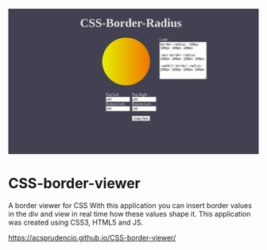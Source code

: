 ![](preview.png)

# CSS-border-viewer
A border viewer for CSS
With this application you can insert border values in the div and view in real time how these values shape it.
This application was created using CSS3, HTML5 and JS.

https://acsprudencio.github.io/CSS-border-viewer/
